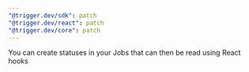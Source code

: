 ```yaml
---
"@trigger.dev/sdk": patch
"@trigger.dev/react": patch
"@trigger.dev/core": patch
---
```


You can create statuses in your Jobs that can then be read using React hooks
